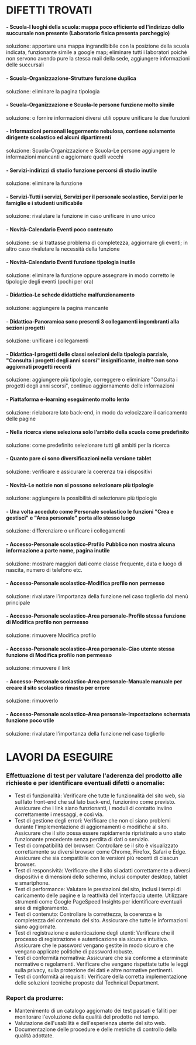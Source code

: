 # DIFETTI TROVATI
#### - Scuola-I luoghi della scuola: mappa poco efficiente ed l'indirizzo dello succursale non presente (Laboratorio fisica presenta parcheggio)
soluzione: apportare una mappa ingrandibibile con la posizione della scuola indicata, funzionante simile a google map; eliminare tutti i laboratori poichè non servono avendo pure la stessa mail della sede, aggiungere informazioni delle succursali
#### - Scuola-Organizzazione-Strutture funzione duplica
soluzione: eliminare la pagina tipologia
#### - Scuola-Organizzazione e Scuola-le persone funzione molto simile
soluzione: o fornire informazioni diversi utili oppure unificare le due funzioni
#### - Informazioni personali leggermente nebulosa, contiene solamente dirigente scolastico ed alcuni dipartimenti
soluzione: Scuola-Organizzazione e Scuola-Le persone aggiungere le informazioni mancanti e aggiornare quelli vecchi
#### - Servizi-indirizzi di studio funzione percorsi di studio inutile
soluzione: eliminare la funzione
#### - Servizi-Tutti i servizi, Servizi per il personale scolastico, Servizi per le famiglie e i studenti unificabile
soluzione: rivalutare la funzione in caso unificare in uno unico
#### - Novità-Calendario Eventi poco contenuto
soluzione: se si trattasse problema di completezza, aggiornare gli eventi; in altro caso rivalutare la necessità della funzione
#### - Novità-Calendario Eventi funzione tipologia inutile
soluzione: eliminare la funzione oppure assegnare in modo corretto le tipologie degli eventi (pochi per ora)
#### - Didattica-Le schede didattiche malfunzionamento
soluzione: aggiungere la pagina mancante
#### - Didattica-Panoramica sono presenti 3 collegamenti ingombranti alla sezioni progetti
soluzione: unificare i collegamenti
#### - Didattica-I progetti delle classi selezioni della tipologia parziale, "Consulta i progetti degli anni scorsi" insignificante, inoltre non sono aggiornati progetti recenti
soluzione: aggiungere più tipologie, correggere o eliminiare "Consulta i progetti degli anni scorsi", continuo aggiornamento delle informazioni
#### - Piattaforma e-learning eseguimento molto lento
soluzione: rielaborare lato back-end, in modo da velocizzare il caricamento delle pagine
#### - Nella ricerca viene seleziona solo l’ambito della scuola come predefinito
soluzione: come predefinito selezionare tutti gli ambiti per la ricerca
#### - Quanto pare ci sono diversificazioni nella versione tablet
soluzione: verificare e assicurare la coerenza tra i dispositivi
#### - Novità-Le notizie non si possono selezionare più tipologie
soluzione: aggiungere la possibilità di selezionare più tipologie
#### - Una volta acceduto come Personale scolastico le funzioni "Crea e gestisci" e "Area personale" porta allo stesso luogo
soluzione: differenziare o unificare i collegamenti
#### - Accesso-Personale scolastico-Profilo Pubblico non mostra alcuna informazione a parte nome, pagina inutile
soluzione: mostrare maggiori dati come classe frequente, data e luogo di nascita, numero di telefono etc.
#### - Accesso-Personale scolastico-Modifica profilo non permesso
soluzione: rivalutare l'importanza della funzione nel caso toglierlo dal menù principale
#### - Accesso-Personale scolastico-Area personale-Profilo stessa funzione di Modifica profilo non permesso
soluzione: rimuovere Modifica profilo
#### - Accesso-Personale scolastico-Area personale-Ciao utente stessa funzione di Modifica profilo non permesso
soluzione: rimuovere il link
#### - Accesso-Personale scolastico-Area personale-Manuale manuale per creare il sito scolastico rimasto per errore
soluzione: rimuoverlo
#### - Accesso-Personale scolastico-Area personale-Impostazione schermata funzione poco utile
soluzione: rivalutare l'importanza della funzione nel caso toglierlo



# LAVORI DA ESEGUIRE
### Effettuazione di test per valutare l'aderenza del prodotto alle richieste e per identificare eventuali difetti o anomalie:
- Test di funzionalità: Verificare che tutte le funzionalità del sito web, sia sul lato front-end che sul lato back-end, funzionino come previsto. Assicurare che i link siano funzionanti, i moduli di contatto inviino correttamente i messaggi, e così via.
- Test di gestione degli errori: Verificare che non ci siano problemi durante l'implementazione di aggiornamenti o modifiche al sito. Assicurare che il sito possa essere rapidamente ripristinato a uno stato funzionante precedente senza perdita di dati o servizio.
- Test di compatibilità del browser: Controllare se il sito è visualizzato correttamente su diversi browser come Chrome, Firefox, Safari e Edge. Assicurare che sia compatibile con le versioni più recenti di ciascun browser.
- Test di responsività: Verificare che il sito si adatti correttamente a diversi dispositivi e dimensioni dello schermo, inclusi computer desktop, tablet e smartphone.
- Test di performance: Valutare le prestazioni del sito, inclusi i tempi di caricamento delle pagine e la reattività dell'interfaccia utente. Utilizzare strumenti come Google PageSpeed Insights per identificare eventuali aree di miglioramento.
- Test di contenuto: Controllare la correttezza, la coerenza e la completezza del contenuto del sito. Assicurare che tutte le informazioni siano aggiornate.
- Test di registrazione e autenticazione degli utenti: Verificare che il processo di registrazione e autenticazione sia sicuro e intuitivo. Assicurare che le password vengano gestite in modo sicuro e che vengano applicate politiche di password robuste.
- Test di conformità normativa: Assicurare che sia conforme a eterminate normative o regolamenti. Verificare che vengano rispettate tutte le leggi sulla privacy, sulla protezione dei dati e altre normative pertinenti.
- Test di conformità ai requisiti: Verificare della corretta implementazione delle soluzioni tecniche proposte dal Technical Department.

### Report da produrre:
- Mantenimento di un catalogo aggiornato dei test passati e falliti per monitorare l'evoluzione della qualità del prodotto nel tempo.
- Valutazione dell'usabilità e dell'esperienza utente del sito web.
- Documentazione delle procedure e delle metriche di controllo della qualità adottate.
